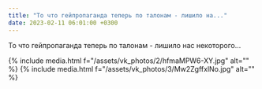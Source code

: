 ```yaml
---
title: "То что гейпропаганда теперь по талонам - лишило на..."
date: 2023-02-11 06:01:00 +0300
---
```


То что гейпропаганда теперь по талонам - лишило нас некоторого...


{% include media.html f="/assets/vk_photos/2/hfmaMPW6-XY.jpg" alt="" %}
{% include media.html f="/assets/vk_photos/3/Mw2ZgffxlNo.jpg" alt="" %}
